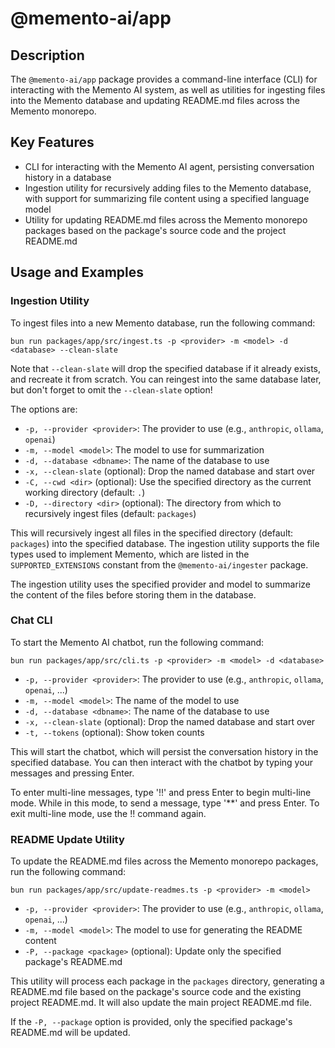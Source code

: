 # @memento-ai/app

## Description
The `@memento-ai/app` package provides a command-line interface (CLI) for interacting with the Memento AI system, as well as utilities for ingesting files into the Memento database and updating README.md files across the Memento monorepo.

## Key Features
- CLI for interacting with the Memento AI agent, persisting conversation history in a database
- Ingestion utility for recursively adding files to the Memento database, with support for summarizing file content using a specified language model
- Utility for updating README.md files across the Memento monorepo packages based on the package's source code and the project README.md

## Usage and Examples

### Ingestion Utility
To ingest files into a new Memento database, run the following command:

```
bun run packages/app/src/ingest.ts -p <provider> -m <model> -d <database> --clean-slate
```

Note that `--clean-slate` will drop the specified database if it already exists, and recreate it from scratch. You can reingest into the same database later, but don't forget to omit the `--clean-slate` option!

The options are:
- `-p, --provider <provider>`: The provider to use (e.g., `anthropic`, `ollama`, `openai`)
- `-m, --model <model>`: The model to use for summarization
- `-d, --database <dbname>`: The name of the database to use
- `-x, --clean-slate` (optional): Drop the named database and start over
- `-C, --cwd <dir>` (optional): Use the specified directory as the current working directory (default: `.`)
- `-D, --directory <dir>` (optional): The directory from which to recursively ingest files (default: `packages`)

This will recursively ingest all files in the specified directory (default: `packages`) into the specified database. The ingestion utility supports the file types used to implement Memento, which are listed in the `SUPPORTED_EXTENSIONS` constant from the `@memento-ai/ingester` package.

The ingestion utility uses the specified provider and model to summarize the content of the files before storing them in the database.

### Chat CLI

To start the Memento AI chatbot, run the following command:

```
bun run packages/app/src/cli.ts -p <provider> -m <model> -d <database>
```

- `-p, --provider <provider>`: The provider to use (e.g., `anthropic`, `ollama`, `openai`, ...)
- `-m, --model <model>`: The name of the model to use
- `-d, --database <dbname>`: The name of the database to use
- `-x, --clean-slate` (optional): Drop the named database and start over
- `-t, --tokens` (optional): Show token counts

This will start the chatbot, which will persist the conversation history in the specified database. You can then interact with the chatbot by typing your messages and pressing Enter.

To enter multi-line messages, type '!!' and press Enter to begin multi-line mode. While in this mode, to send a message, type '**' and press Enter. To exit multi-line mode, use the !! command again.

### README Update Utility

To update the README.md files across the Memento monorepo packages, run the following command:

```
bun run packages/app/src/update-readmes.ts -p <provider> -m <model>
```

- `-p, --provider <provider>`: The provider to use (e.g., `anthropic`, `ollama`, `openai`, ...)
- `-m, --model <model>`: The model to use for generating the README content
- `-P, --package <package>` (optional): Update only the specified package's README.md

This utility will process each package in the `packages` directory, generating a README.md file based on the package's source code and the existing project README.md. It will also update the main project README.md file.

If the `-P, --package` option is provided, only the specified package's README.md will be updated.
